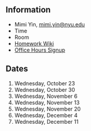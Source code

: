 ## Information
* Mimi Yin, mimi.yin@nyu.edu
* Time
* Room
* [Homework Wiki](https://github.com/ITPNYU/ICM-2019-Media/wiki/Homework-MimiY-04)
* [Office Hours Signup](https://itp.nyu.edu/inwiki/Signup/Mimi)

## Dates

1. Wednesday, October 23
2. Wednesday, October 30
3. Wednesday, November 6
4. Wednesday, November 13
5. Wednesday, November 20
6. Wednesday, December 4
7. Wednesday, December 11
